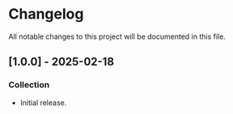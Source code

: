 # Changelog

All notable changes to this project will be documented in this file.

## [1.0.0] - 2025-02-18

### Collection

- Initial release.
